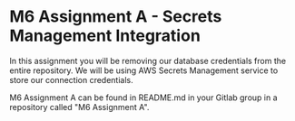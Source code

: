 # M6 Assignment A - Secrets Management Integration

In this assignment you will be removing our database credentials from the entire repository.  We will be using AWS Secrets Management service to store our connection credentials.  

M6 Assignment A can be found in README.md in your Gitlab group in a repository called "M6 Assignment A".
